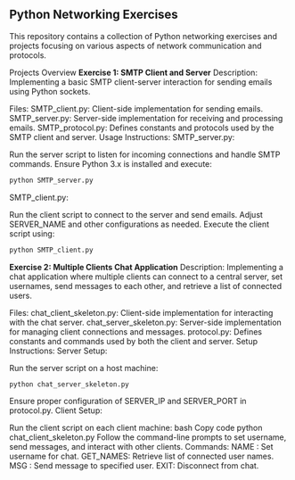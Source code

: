 ## Python Networking Exercises

This repository contains a collection of Python networking exercises and projects focusing on various aspects of network communication and protocols.

Projects Overview
**Exercise 1: SMTP Client and Server**
Description:
Implementing a basic SMTP client-server interaction for sending emails using Python sockets.

Files:
SMTP_client.py: Client-side implementation for sending emails.
SMTP_server.py: Server-side implementation for receiving and processing emails.
SMTP_protocol.py: Defines constants and protocols used by the SMTP client and server.
Usage Instructions:
SMTP_server.py:

Run the server script to listen for incoming connections and handle SMTP commands.
Ensure Python 3.x is installed and execute:
```bash
python SMTP_server.py
```
SMTP_client.py:

Run the client script to connect to the server and send emails.
Adjust SERVER_NAME and other configurations as needed.
Execute the client script using:
```bash
python SMTP_client.py
```
**Exercise 2: Multiple Clients Chat Application**
Description:
Implementing a chat application where multiple clients can connect to a central server, set usernames, send messages to each other, and retrieve a list of connected users.

Files:
chat_client_skeleton.py: Client-side implementation for interacting with the chat server.
chat_server_skeleton.py: Server-side implementation for managing client connections and messages.
protocol.py: Defines constants and commands used by both the client and server.
Setup Instructions:
Server Setup:

Run the server script on a host machine:
```bash
python chat_server_skeleton.py
```
Ensure proper configuration of SERVER_IP and SERVER_PORT in protocol.py.
Client Setup:

Run the client script on each client machine:
bash
Copy code
python chat_client_skeleton.py
Follow the command-line prompts to set username, send messages, and interact with other clients.
Commands:
NAME <name>: Set username for chat.
GET_NAMES: Retrieve list of connected user names.
MSG <name> <message>: Send message to specified user.
EXIT: Disconnect from chat.